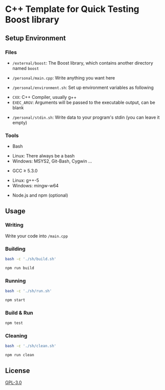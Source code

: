 # C++ Template for Quick Testing Boost library

## Setup Environment

### Files

 * `/external/boost`: The Boost library, which contains another directory named `boost`

 * `/personal/main.cpp`: Write anything you want here

 * `/personal/environment.sh`: Set up environment variables as following
  - `CXX`: C++ Compiler, usually g++
  - `EXEC_ARGV`: Arguments will be passed to the executable output, can be blank

 * `/personal/stdin.sh`: Write data to your program's stdin (you can leave it empty)

### Tools

 * Bash
  - Linux: There always be a bash
  - Windows: MSYS2, Git-Bash, Cygwin ...

 * GCC ≥ 5.3.0
  - Linux: g++-5
  - Windows: mingw-w64

 * Node.js and npm (optional)

## Usage

### Writing

Write your code into `/main.cpp`

### Building

```bash
bash -c './sh/build.sh'
```

```bash
npm run build
```

### Running

```bash
bash -c './sh/run.sh'
```

```bash
npm start
```

### Build & Run

```bash
npm test
```

### Cleaning

```bash
bash -c './sh/clean.sh'
```

```bash
npm run clean
```

## License

[GPL-3.0](./LICENSE)
